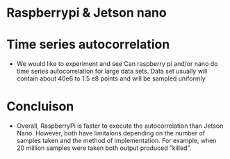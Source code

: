# Raspberrypi & Jetson nano
# Time series autocorrelation 
 - We would like to experiment and see Can raspberry pi and/or nano do time series autocorrelation for large data
   sets. Data set usually will contain about 40e6 to 1.5 e8 points and will be sampled uniformly
# Concluison
- Overall, RaspberryPi is faster to execute the autocorrelation than Jetson Nano. However, both have limitaions
  depending on the number of samples taken and the method of implementation. For example, when 20 million
  samples were taken both output produced ”killed”.
